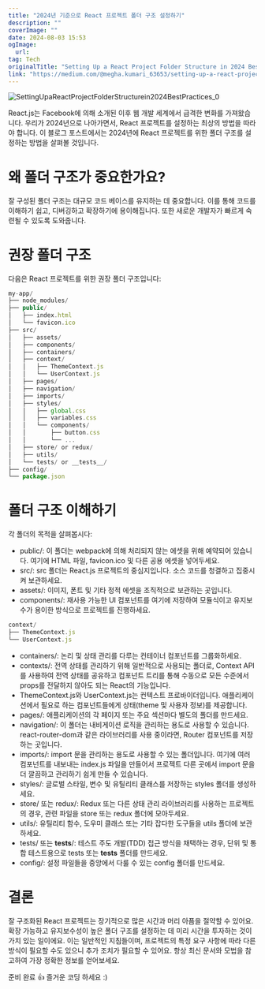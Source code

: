 ```yaml
---
title: "2024년 기준으로 React 프로젝트 폴더 구조 설정하기"
description: ""
coverImage: ""
date: 2024-08-03 15:53
ogImage: 
  url: 
tag: Tech
originalTitle: "Setting Up a React Project Folder Structure in 2024 Best Practices"
link: "https://medium.com/@megha.kumari_63653/setting-up-a-react-project-folder-structure-in-2024-best-practices-93c27a49bbfe"
---
```




![SettingUpaReactProjectFolderStructurein2024BestPractices_0](/assets/img/SettingUpaReactProjectFolderStructurein2024BestPractices_0.png)

React.js는 Facebook에 의해 소개된 이후 웹 개발 세계에서 급격한 변화를 가져왔습니다. 우리가 2024년으로 나아가면서, React 프로젝트를 설정하는 최상의 방법을 따라야 합니다. 이 블로그 포스트에서는 2024년에 React 프로젝트를 위한 폴더 구조를 설정하는 방법을 살펴볼 것입니다.

# 왜 폴더 구조가 중요한가요?

잘 구성된 폴더 구조는 대규모 코드 베이스를 유지하는 데 중요합니다. 이를 통해 코드를 이해하기 쉽고, 디버깅하고 확장하기에 용이해집니다. 또한 새로운 개발자가 빠르게 숙련될 수 있도록 도와줍니다.

<div class="content-ad"></div>

# 권장 폴더 구조

다음은 React 프로젝트를 위한 권장 폴더 구조입니다:

```js
my-app/
├── node_modules/
├── public/
│   ├── index.html
│   └── favicon.ico
├── src/
│   ├── assets/
│   ├── components/
│   ├── containers/
│   ├── context/
│   │   ├── ThemeContext.js
│   │   └── UserContext.js
│   ├── pages/
│   ├── navigation/
│   ├── imports/
│   ├── styles/
│   │   ├── global.css
│   │   ├── variables.css
│   │   └── components/
│   │       ├── button.css
│   │       └── ...
│   ├── store/ or redux/
│   ├── utils/
│   └── tests/ or __tests__/
├── config/
└── package.json
```

# 폴더 구조 이해하기

<div class="content-ad"></div>

각 폴더의 목적을 살펴봅시다:

- public/: 이 폴더는 webpack에 의해 처리되지 않는 에셋을 위해 예약되어 있습니다. 여기에 HTML 파일, favicon.ico 및 다른 공용 에셋을 넣어두세요.
- src/: src 폴더는 React.js 프로젝트의 중심지입니다. 소스 코드를 청결하고 집중시켜 보관하세요.
- assets/: 이미지, 폰트 및 기타 정적 에셋을 조직적으로 보관하는 곳입니다.
- components/: 재사용 가능한 UI 컴포넌트를 여기에 저장하여 모듈식이고 유지보수가 용이한 방식으로 프로젝트를 진행하세요.

```js
context/
├── ThemeContext.js
└── UserContext.js
```

- containers/: 논리 및 상태 관리를 다루는 컨테이너 컴포넌트를 그룹화하세요.
- contexts/: 전역 상태를 관리하기 위해 일반적으로 사용되는 폴더로, Context API를 사용하여 전역 상태를 공유하고 컴포넌트 트리를 통해 수동으로 모든 수준에서 props를 전달하지 않아도 되는 React의 기능입니다.
- ThemeContext.js와 UserContext.js는 컨텍스트 프로바이더입니다. 애플리케이션에서 필요로 하는 컴포넌트들에게 상태(theme 및 사용자 정보)를 제공합니다.
- pages/: 애플리케이션의 각 페이지 또는 주요 섹션마다 별도의 폴더를 만드세요.
- navigation/: 이 폴더는 내비게이션 로직을 관리하는 용도로 사용할 수 있습니다. react-router-dom과 같은 라이브러리를 사용 중이라면, Router 컴포넌트를 저장하는 곳입니다.
- imports/: import 문을 관리하는 용도로 사용할 수 있는 폴더입니다. 여기에 여러 컴포넌트를 내보내는 index.js 파일을 만들어서 프로젝트 다른 곳에서 import 문을 더 깔끔하고 관리하기 쉽게 만들 수 있습니다.
- styles/: 글로벌 스타일, 변수 및 유틸리티 클래스를 저장하는 styles 폴더를 생성하세요.
- store/ 또는 redux/: Redux 또는 다른 상태 관리 라이브러리를 사용하는 프로젝트의 경우, 관련 파일을 store 또는 redux 폴더에 모아두세요.
- utils/: 유틸리티 함수, 도우미 클래스 또는 기타 잡다한 도구들을 utils 폴더에 보관하세요.
- tests/ 또는 **tests**/: 테스트 주도 개발(TDD) 접근 방식을 채택하는 경우, 단위 및 통합 테스트용으로 tests 또는 **tests** 폴더를 만드세요.
- config/: 설정 파일들을 중앙에서 다룰 수 있는 config 폴더를 만드세요.

<div class="content-ad"></div>

# 결론

잘 구조화된 React 프로젝트는 장기적으로 많은 시간과 머리 아픔을 절약할 수 있어요. 확장 가능하고 유지보수성이 높은 폴더 구조를 설정하는 데 미리 시간을 투자하는 것이 가치 있는 일이에요. 이는 일반적인 지침들이며, 프로젝트의 특정 요구 사항에 따라 다른 방식이 필요할 수도 있으니 추가 조치가 필요할 수 있어요. 항상 최신 문서와 모법을 참고하여 가장 정확한 정보를 얻어보세요.

준비 완료 👍 즐거운 코딩 하세요 :)
